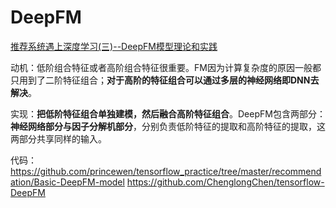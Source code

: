 # DeepFM

[推荐系统遇上深度学习(三)--DeepFM模型理论和实践](https://www.jianshu.com/p/6f1c2643d31b)

动机：低阶组合特征或者高阶组合特征很重要。FM因为计算复杂度的原因一般都只用到了二阶特征组合；**对于高阶的特征组合可以通过多层的神经网络即DNN去解决**。

实现：**把低阶特征组合单独建模，然后融合高阶特征组合**。DeepFM包含两部分：**神经网络部分与因子分解机部分**，分别负责低阶特征的提取和高阶特征的提取，这两部分共享同样的输入。

代码：https://github.com/princewen/tensorflow_practice/tree/master/recommendation/Basic-DeepFM-model https://github.com/ChenglongChen/tensorflow-DeepFM 
